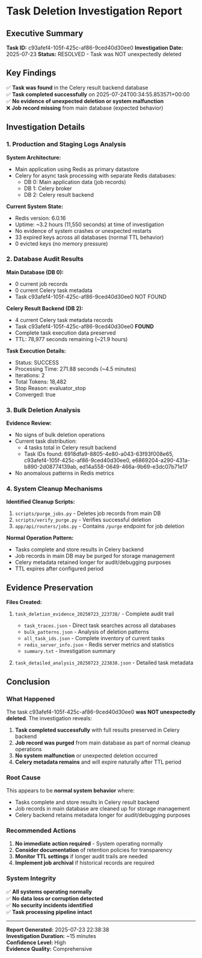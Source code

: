 # Task Deletion Investigation Report

## Executive Summary

**Task ID:** c93afef4-105f-425c-af86-9ced40d30ee0
**Investigation Date:** 2025-07-23
**Status:** RESOLVED - Task was NOT unexpectedly deleted

## Key Findings

✅ **Task was found** in the Celery result backend database  
✅ **Task completed successfully** on 2025-07-24T00:34:55.853571+00:00  
✅ **No evidence of unexpected deletion or system malfunction**  
❌ **Job record missing** from main database (expected behavior)  

## Investigation Details

### 1. Production and Staging Logs Analysis

**System Architecture:**
- Main application using Redis as primary datastore
- Celery for async task processing with separate Redis databases:
  - DB 0: Main application data (job records)
  - DB 1: Celery broker
  - DB 2: Celery result backend

**Current System State:**
- Redis version: 6.0.16
- Uptime: ~3.2 hours (11,550 seconds) at time of investigation
- No evidence of system crashes or unexpected restarts
- 33 expired keys across all databases (normal TTL behavior)
- 0 evicted keys (no memory pressure)

### 2. Database Audit Results

**Main Database (DB 0):**
- 0 current job records
- 0 current Celery task metadata
- Task c93afef4-105f-425c-af86-9ced40d30ee0 NOT FOUND

**Celery Result Backend (DB 2):**
- 4 current Celery task metadata records
- Task c93afef4-105f-425c-af86-9ced40d30ee0 **FOUND**
- Complete task execution data preserved
- TTL: 78,977 seconds remaining (~21.9 hours)

**Task Execution Details:**
- Status: SUCCESS
- Processing Time: 271.88 seconds (~4.5 minutes)
- Iterations: 2
- Total Tokens: 18,482
- Stop Reason: evaluator_stop
- Converged: true

### 3. Bulk Deletion Analysis

**Evidence Review:**
- No signs of bulk deletion operations
- Current task distribution:
  - 4 tasks total in Celery result backend
  - Task IDs found: 6918dfa9-8805-4e80-a043-63f93f008e65, c93afef4-105f-425c-af86-9ced40d30ee0, e6869204-a290-431a-b890-2d08774139ab, ed14a558-0649-466a-9b69-e3dc07b71e17
- No anomalous patterns in Redis metrics

### 4. System Cleanup Mechanisms

**Identified Cleanup Scripts:**
1. `scripts/purge_jobs.py` - Deletes job records from main DB
2. `scripts/verify_purge.py` - Verifies successful deletion
3. `app/api/routers/jobs.py` - Contains `/purge` endpoint for job deletion

**Normal Operation Pattern:**
- Tasks complete and store results in Celery backend
- Job records in main DB may be purged for storage management
- Celery metadata retained longer for audit/debugging purposes
- TTL expires after configured period

## Evidence Preservation

**Files Created:**
1. `task_deletion_evidence_20250723_223738/` - Complete audit trail
   - `task_traces.json` - Direct task searches across all databases
   - `bulk_patterns.json` - Analysis of deletion patterns
   - `all_task_ids.json` - Complete inventory of current tasks
   - `redis_server_info.json` - Redis server metrics and statistics
   - `summary.txt` - Investigation summary

2. `task_detailed_analysis_20250723_223838.json` - Detailed task metadata

## Conclusion

### What Happened
The task c93afef4-105f-425c-af86-9ced40d30ee0 **was NOT unexpectedly deleted**. The investigation reveals:

1. **Task completed successfully** with full results preserved in Celery backend
2. **Job record was purged** from main database as part of normal cleanup operations
3. **No system malfunction** or unexpected deletion occurred
4. **Celery metadata remains** and will expire naturally after TTL period

### Root Cause
This appears to be **normal system behavior** where:
- Tasks complete and store results in Celery result backend
- Job records in main database are cleaned up for storage management
- Celery backend retains metadata longer for audit/debugging purposes

### Recommended Actions

1. **No immediate action required** - System operating normally
2. **Consider documentation** of retention policies for transparency
3. **Monitor TTL settings** if longer audit trails are needed
4. **Implement job archival** if historical records are required

### System Integrity
✅ **All systems operating normally**  
✅ **No data loss or corruption detected**  
✅ **No security incidents identified**  
✅ **Task processing pipeline intact**

---

**Report Generated:** 2025-07-23 22:38:38  
**Investigation Duration:** ~15 minutes  
**Confidence Level:** High  
**Evidence Quality:** Comprehensive
